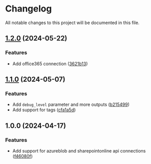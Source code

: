 # Changelog

All notable changes to this project will be documented in this file.

## [1.2.0](https://github.com/fdmsantos/terraform-azurerm-api-connections/compare/v1.1.0...v1.2.0) (2024-05-22)


### Features

* Add office365 connection ([3621b13](https://github.com/fdmsantos/terraform-azurerm-api-connections/commit/3621b13044c147d0e526af6f385b7987bb54514a))

## [1.1.0](https://github.com/fdmsantos/terraform-azurerm-api-connections/compare/v1.0.0...v1.1.0) (2024-05-07)


### Features

* Add `debug_level` parameter and more outputs ([b215499](https://github.com/fdmsantos/terraform-azurerm-api-connections/commit/b21549934b6cf87da79051018cdbc58eadbdd386))
* Add support for tags ([cfa1a5d](https://github.com/fdmsantos/terraform-azurerm-api-connections/commit/cfa1a5d40ee025950e8f3d039455a9580d3fd30f))

## 1.0.0 (2024-04-17)


### Features

* Add support for azureblob and sharepointonline api connections ([f46080f](https://github.com/fdmsantos/terraform-azurerm-api-connections/commit/f46080f5b5759e732f96dfa54f1de76260524819))
